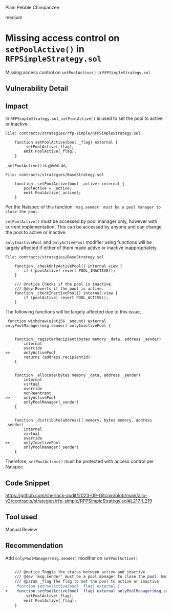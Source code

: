 Plain Pebble Chimpanzee

medium

# Missing access control on `setPoolActive()` in `RFPSimpleStrategy.sol`
Missing access control on `setPoolActive()` in `RFPSimpleStrategy.sol`

## Vulnerability Detail
## Impact

In `RFPSimpleStrategy.sol`, `setPoolActive()` is used to set the pool to active or inactive.

```Solidity
File: contracts/strategies/rfp-simple/RFPSimpleStrategy.sol

    function setPoolActive(bool _flag) external {
        _setPoolActive(_flag);
        emit PoolActive(_flag);
    }
```

`_setPoolActive()` is given as,

```Solidity
File: contracts/strategies/BaseStrategy.sol

    function _setPoolActive(bool _active) internal {
        poolActive = _active;
        emit PoolActive(_active);
    }
```

Per the Natspec of this function `'msg.sender' must be a pool manager to close the pool.`

`setPoolActive()` must be accessed by pool manager only, however with current implementation. This can be accessed by anyone and can change the pool to active or inactive.

`onlyInactivePool` and `onlyActivePool` modifier using functions will be largely affected if either of them made active or inactive inappropriately.

```Solidity
File: contracts/strategies/BaseStrategy.sol

    function _checkOnlyActivePool() internal view {
        if (!poolActive) revert POOL_INACTIVE();
    }

    /// @notice Checks if the pool is inactive.
    /// @dev Reverts if the pool is active.
    function _checkInactivePool() internal view {
        if (poolActive) revert POOL_ACTIVE();
    }
```

The following functions will be largely affected due to this issue,

```Solidity
 function withdraw(uint256 _amount) external onlyPoolManager(msg.sender) onlyInactivePool {


    function _registerRecipient(bytes memory _data, address _sender)
        internal
        override
>>      onlyActivePool
        returns (address recipientId)
    {


    function _allocate(bytes memory _data, address _sender)
        internal
        virtual
        override
        nonReentrant
>>      onlyActivePool
        onlyPoolManager(_sender)
    {


    function _distribute(address[] memory, bytes memory, address _sender)
        internal
        virtual
        override
>>      onlyInactivePool
        onlyPoolManager(_sender)
    {
```

Therefore, `setPoolActive()` must be protected with access control per Natspec.

## Code Snippet
https://github.com/sherlock-audit/2023-09-Gitcoin/blob/main/allo-v2/contracts/strategies/rfp-simple/RFPSimpleStrategy.sol#L217-L219

## Tool used
Manual Review

## Recommendation
Add `onlyPoolManager(msg.sender)` modifier on `setPoolActive()`

```diff

    /// @notice Toggle the status between active and inactive.
    /// @dev 'msg.sender' must be a pool manager to close the pool. Emits a 'PoolActive()' event.
    /// @param _flag The flag to set the pool to active or inactive
-    function setPoolActive(bool _flag) external {
+    function setPoolActive(bool _flag) external onlyPoolManager(msg.sender){
        _setPoolActive(_flag);
        emit PoolActive(_flag);
    }
```